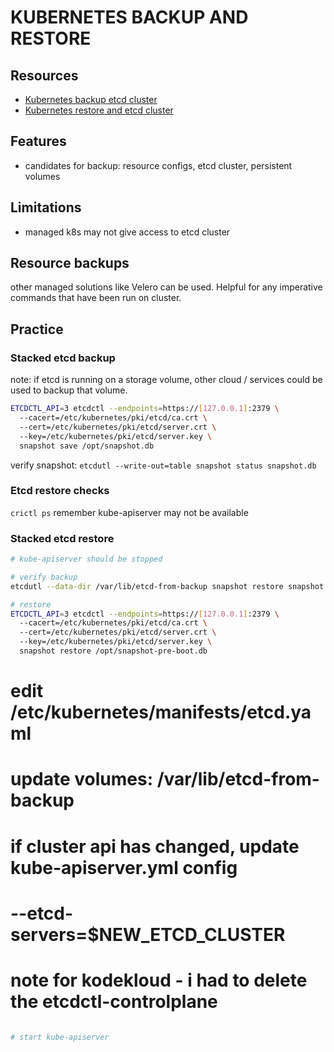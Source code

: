 # KUBERNETES BACKUP AND RESTORE

## Resources

- [Kubernetes backup etcd cluster](https://kubernetes.io/docs/tasks/administer-cluster/configure-upgrade-etcd/#backing-up-an-etcd-cluster)
- [Kubernetes restore and etcd cluster](https://kubernetes.io/docs/tasks/administer-cluster/configure-upgrade-etcd/#restoring-an-etcd-cluster)

## Features

- candidates for backup: resource configs, etcd cluster, persistent volumes

## Limitations

- managed k8s may not give access to etcd cluster

## Resource backups
other managed solutions like Velero can be used. Helpful for any imperative commands that have been run on cluster.

## Practice

### Stacked etcd backup
note: if etcd is running on a storage volume, other cloud / services could be used to backup that volume.

```sh
ETCDCTL_API=3 etcdctl --endpoints=https://[127.0.0.1]:2379 \ 
  --cacert=/etc/kubernetes/pki/etcd/ca.crt \ 
  --cert=/etc/kubernetes/pki/etcd/server.crt \ 
  --key=/etc/kubernetes/pki/etcd/server.key \ 
  snapshot save /opt/snapshot.db 
```

verify snapshot: `etcdutl --write-out=table snapshot status snapshot.db`

### Etcd restore checks

`crictl ps` remember kube-apiserver may not be available

### Stacked etcd restore

```sh
# kube-apiserver should be stopped

# verify backup
etcdutl --data-dir /var/lib/etcd-from-backup snapshot restore snapshot.db
```

```sh
# restore
ETCDCTL_API=3 etcdctl --endpoints=https://[127.0.0.1]:2379 \ 
  --cacert=/etc/kubernetes/pki/etcd/ca.crt \ 
  --cert=/etc/kubernetes/pki/etcd/server.crt \ 
  --key=/etc/kubernetes/pki/etcd/server.key \ 
  snapshot restore /opt/snapshot-pre-boot.db 
```

# edit /etc/kubernetes/manifests/etcd.yaml
# update volumes: /var/lib/etcd-from-backup
# if cluster api has changed, update kube-apiserver.yml config
# --etcd-servers=$NEW_ETCD_CLUSTER
# note for kodekloud - i had to delete the etcdctl-controlplane
```sh

# start kube-apiserver
```
